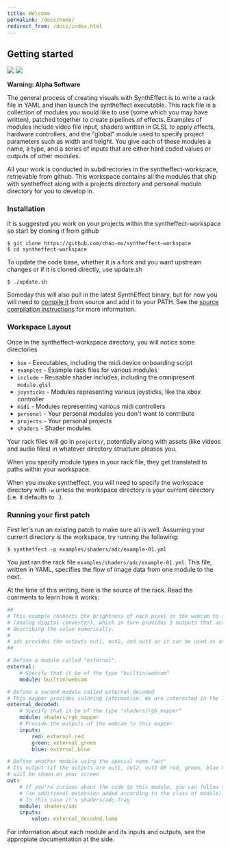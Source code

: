 ```yaml
---
title: Welcome
permalink: /docs/home/
redirect_from: /docs/index.html
---
```


## Getting started

<img class="d-inline-block" src="/img/linux-logo.png">
<img class="d-inline-block" src="/img/apple-logo.png">

<b>Warning: Alpha Software</b>

The general process of creating visuals with SynthEffect is to write a rack file in YAML and then launch the syntheffect executable. This rack file is a collection of modules you would like to use (some which you may have written), patched together to create pipelines of effects.  Examples of modules include video file input, shaders written in GLSL to apply effects, hardware controllers, and the "global" module used to specify project parameters such as width and height. You give each of these modules a name, a type, and a series of inputs that are either hard coded values or outputs of other modules.

All your work is conducted in subdirectories in the syntheffect-workspace, retrievable from github. This workspace contains all the modules that ship with syntheffect along with a projects directory and personal module directory for you to develop in.

### Installation

It is suggested you work on your projects within the syntheffect-workspace so start by cloning it from github

```
$ git clone https://github.com/chao-mu/syntheffect-workspace
$ cd syntheffect-workspace
```

To update the code base, whether it is a fork and you want upstream changes or if it is cloned directly, use update.sh

```
$ ./update.sh
```

Someday this will also pull in the latest SynthEffect binary, but for now you will need to [compile it](/docs/source) from source and add it to your PATH. See the [source compilation instructions](/docs/source) for more information.

### Workspace Layout

Once in the syntheffect-workspace directory, you will notice some directories

* `bin` - Executables, including the midi device onboarding script
* `examples` - Example rack files for various modules
* `include` - Reusable shader includes, including the omnipresent `module.glsl`
* `joysticks` - Modules representing various joysticks, like the xbox controller
* `midi` - Modules representing various midi controllers
* `personal` - Your personal modules you don't want to contribute
* `projects` - Your personal projects
* `shaders` - Shader modules

Your rack files will go in `projects/`, potentially along with assets (like videos and audio files) in whatever directory structure pleases you.

When you specify module types in your rack file, they get translated to paths within your workspace.

When you invoke syntheffect, you will need to specify the workspace directory with `-w` unless the workspace directory is your current directory (i.e. it defaults to `.`).

### Running your first patch

First let's run an existing patch to make sure all is well. Assuming your current directory is the workspace, try running the following:

```
$ syntheffect -p examples/shaders/adc/example-01.yml
```

You just ran the rack file `examples/shaders/adc/example-01.yml`. This file, written in YAML, specifies the flow of image data from one module to the next.

At the time of this writing, here is the source of the rack. Read the comments to learn how it works:

```yaml
##
# This example connects the brightness of each pixel in the webcam to the module ADC
# (analog digital converter), which in turn provides 3 outputs that act as bits
# describing the value numerically.
#
# adc provides the outputs out1, out2, and out3 so it can be used as an "out" module.
##

# Define a module called "external".
external:
    # Specify that it be of the type "builtin/webcam"
    module: builtin/webcam

# Define a second module called external_decoded
# This mapper provides coloring information. We are interested in the lumanince
external_decoded:
    # Specify that it be of the type "shaders/rgb_mapper"
    module: shaders/rgb_mapper
    # Provide the outputs of the webcam to this mapper
    inputs:
        red: external.red
        green: external.green
        blue: external.blue

# Define another module using the special name "out"
# Its output (if the outputs are out1, out2, out3 OR red, green, blue OR value)
# will be shown on your screen
out:
    # If you're curious about the code to this module, you can follow the path specified here
    # (an additional extension added according to the class of module).
    # In this case it's shaders/adc.frag
    module: shaders/adc
    inputs:
        value: external_decoded.luma
```

For information about each module and its inputs and outputs, see the appropiate documentation at the side.
